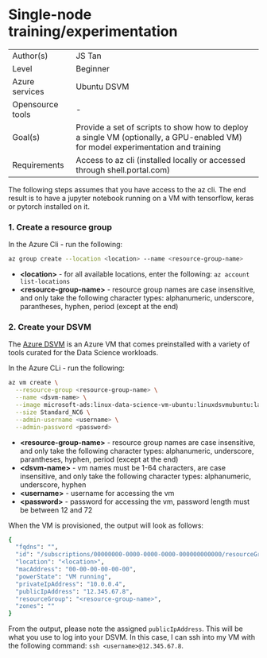 # Single-node training/experimentation

| | |
| :-- | --- |
| Author(s) | JS Tan | 
| Level | Beginner |
| Azure services | Ubuntu DSVM | 
| Opensource tools | - |
| Goal(s) | Provide a set of scripts to show how to deploy a single VM (optionally, a GPU-enabled VM) for model experimentation and training |
| Requirements | Access to az cli (installed locally or accessed through shell.portal.com) |

The following steps assumes that you have access to the az cli. The end result is to have a jupyter notebook running on a VM with tensorflow, keras or pytorch installed on it. 

### 1. Create a resource group
In the Azure Cli - run the following:

```sh
az group create --location <location> --name <resource-group-name>
```
- __\<location\>__ - for all available locations, enter the following: `az account list-locations`
- __\<resource-group-name\>__ - resource group names are case insensitive, and only take the following character types: alphanumeric, underscore, parantheses, hyphen, period (except at the end)

### 2. Create your DSVM
The [Azure DSVM](https://azure.microsoft.com/en-us/services/virtual-machines/data-science-virtual-machines/) is an Azure VM that comes preinstalled with a variety of tools curated for the Data Science workloads.

In the Azure CLi - run the following:

```sh
az vm create \
  --resource-group <resource-group-name> \
  --name <dsvm-name> \
  --image microsoft-ads:linux-data-science-vm-ubuntu:linuxdsvmubuntu:latest \
  --size Standard_NC6 \
  --admin-username <username> \
  --admin-password <password>
```
- __\<resource-group-name\>__ - resource group names are case insensitive, and only take the following character types: alphanumeric, underscore, parantheses, hyphen, period (except at the end)
- __\<dsvm-name\>__ - vm names must be 1-64 characters, are case insensitive, and only take the following character types: alphanumeric, underscore, hyphen
- __\<username\>__ - username for accessing the vm
- __\<password\>__ - password for accessing the vm, password length must be between 12 and 72

When the VM is provisioned, the output will look as follows:

```sh
{
  "fqdns": "",
  "id": "/subscriptions/00000000-0000-0000-0000-000000000000/resourceGroups/<resource-group-name>/providers/Microsoft.Compute/virtualMachines/<dsvm-name>",
  "location": "<location>",
  "macAddress": "00-00-00-00-00-00",
  "powerState": "VM running",
  "privateIpAddress": "10.0.0.4",
  "publicIpAddress": "12.345.67.8",
  "resourceGroup": "<resource-group-name>",
  "zones": ""
}
```

From the output, please note the assigned `publicIpAddress`. This will be what you use to log into your DSVM. In this case, I can ssh into my VM with the following command: `ssh <username>@12.345.67.8`.





